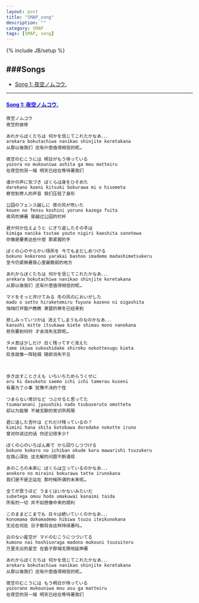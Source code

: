 ```yaml
---
layout: post
title: "SMAP_song"
description: ""
category: SMAP
tags: [SMAP, song]
---
```

{% include JB/setup %}

<a name="top"></a>

###Songs
---
* [Song 1: 夜空ノムコウ.](#1) 

---

<h4 id="1"><a href="#top"><font color="blue">Song 1: 夜空ノムコウ.</font></a></h4>

	夜空ノムコウ
	夜空的彼岸

	あれからぼくたちは 何かを信じてこれたかなあ．．．
	arekara bokutachiwa nanikao shinjite koretakana
	从那以後我们 还有什麼值得相信的呢… 

	夜空のむこうには 明日がもう待っている
	yozora no mukouniwa ashita ga mou matteiru
	在夜空的另一端 明天已经在等待著我们 

	谁かの声に気づき ぼくらは身をひそめた
	darekano koeni kitsuki bokurawa mi o hisometa
	察觉到旁人的声音 我们压低了身形  

	公园のフェンス越しに 夜の风が吹いた
	kouen no fensu koshini yoruno kazega fuita
	夜风吹拂著 穿越过公园的栏杆 

	君が何か伝えようと にぎり返したその手は
	kimiga nanika tsutae youto nigiri kaeshita sonotewa
	你像是要表达些什麼 那紧握的手 

	ぼくの心のやらかい场所を 今でもまだしめつける
	bokuno kokorono yarakai bashoo imademo madashimetsukeru
	至今仍紧揪著我心里最脆弱的地方 

	あれからぼくたちは 何かを信じてこれたかなあ．．．
	arekara bokutachiwa nanikao shinjite koretakana
	从那以後我们 还有什麼值得相信的呢… 

	マドをそっと开けてみる 冬の风のにおいがした
	mado o sotto hiraketemiru fuyuno kazeno ni oigashita
	悄悄打开窗户瞧瞧 萧瑟的寒冬已经来到 

	悲しみっていつかは 消えてしまうものなのかなあ．．．
	kanashi mitte itsukawa kiete shimau mono nanokana
	悲伤要到何时 才会消失无踪呢… 

	タメ息は少しだけ 白く残ってすぐ消えた
	tame ikiwa sukoshidake shiroku nokottesugu kieta
	叹息就像一阵轻烟 随即消失不见 



	歩き出すことさえも いちいちためらうくせに
	aru ki dasukoto saemo ichi ichi tamerau kuseni
	有著为了小事 犹豫不决的个性 

	つまらない常识など つぶせると思ってた
	tsumaranani jyoushiki nado tsubuseruto omotteta
	却以为能够 不被无聊的常识所局限 

	君に话した言叶は どれだけ残っているの？
	kimini hana shita kotobawa doredake nokotte iruno
	曾对你说过的话 你还记得多少? 

	ぼくの心のいちばん奥で から回りしつづける
	bokuno kokoro no ichiban okude kara mawarishi tsuzukeru
	在我心深处 这无解的问题不断涌现 

	あのころの未来に ぼくらは立っているのかなあ．．．
	anokoro no miraini bokurawa tatte irunokana
	我们是不是正站在 那时候所谓的未来呢…  

	全てが思うほど うまくはいかないみたいだ
	subetega omou hodo umakuwai kanaimi taida
	所有的一切 并不如想像中来的顺利 

	このままどこまでも 日々は続いていくのかなあ．．．
	konomama dokomademo hibiwa tsuzu iteikunokana
	无论在何处 日子都将会这样持续著吗…  

	云のない星空が マドのむこうにつづいてる
	kumono nai hoshisoraga madono mukouni tsuzuiteru
	万里无云的星空 在窗子那端无限地延伸著 

	あれからぼくたちは 何かを信じてこれたかなあ．．．
	arekara bokutachiwa nanikao shinjite koretakana
	从那以後我们 还有什麼值得相信的呢…  

	夜空のむこうには もう明日が待っている
	yozorano mukouniwa mou asu ga matteiru
	在夜空的另一端 明天已经在等待著我们
